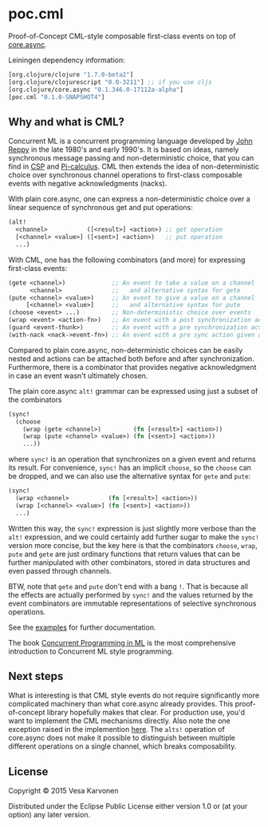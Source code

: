 # poc.cml

Proof-of-Concept CML-style composable first-class events on top of
[core.async](https://github.com/clojure/core.async/).

Leiningen dependency information:

```clj
[org.clojure/clojure "1.7.0-beta2"]
[org.clojure/clojurescript "0.0-3211"] ;; if you use cljs
[org.clojure/core.async "0.1.346.0-17112a-alpha"]
[poc.cml "0.1.0-SNAPSHOT4"]
```

## Why and what is CML?

Concurrent ML is a concurrent programming language developed by
[John Reppy](http://people.cs.uchicago.edu/~jhr/) in the late 1980's and early
1990's.  It is based on ideas, namely synchronous message passing and
non-deterministic choice, that you can find in
[CSP](http://en.wikipedia.org/wiki/Communicating_sequential_processes) and
[Pi-calculus](http://en.wikipedia.org/wiki/%CE%A0-calculus).  CML then extends
the idea of non-deterministic choice over synchronous channel operations to
first-class composable events with negative acknowledgments (nacks).

With plain core.async, one can express a non-deterministic choice over a linear
sequence of synchronous get and put operations:

```clojure
(alt!
  <channel>           ([<result>] <action>) ;; get operation
  [<channel> <value>] ([<sent>] <action>)   ;; put operation
  ...)
```

With CML, one has the following combinators (and more) for expressing
first-class events:

```clojure
(gete <channel>)             ;; An event to take a value on a channel
      <channel>              ;;   and alternative syntax for gete
(pute <channel> <value>)     ;; An event to give a value on a channel
     [<channel> <value>]     ;;   and alternative syntax for pute
(choose <event> ...)         ;; Non-deterministic choice over events
(wrap <event> <action-fn>)   ;; An event with a post synchronization action
(guard <event-thunk>)        ;; An event with a pre synchronization action
(with-nack <nack->event-fn>) ;; An event with a pre sync action given a nack
```

Compared to plain core.async, non-deterministic choices can be easily nested and
actions can be attached both before and after synchronization.  Furthermore,
there is a combinator that provides negative acknowledgment in case an event
wasn't ultimately chosen.

The plain core.async `alt!` grammar can be expressed using just a subset of the
combinators

```clojure
(sync!
  (choose
    (wrap (gete <channel>)         (fn [<result>] <action>))
    (wrap (pute <channel> <value>) (fn [<sent>] <action>))
    ...))
```

where `sync!` is an operation that synchronizes on a given event and returns its
result.  For convenience, `sync!` has an implicit `choose`, so the `choose` can
be dropped, and we can also use the alternative syntax for `gete` and `pute`:

```clojure
(sync!
  (wrap <channel>           (fn [<result>] <action>))
  (wrap [<channel> <value>] (fn [<sent>] <action>))
  ...)
```

Written this way, the `sync!` expression is just slightly more verbose than the
`alt!` expression, and we could certainly add further sugar to make the `sync!`
version more concise, but the key here is that the combinators `choose`, `wrap`,
`pute` and `gete` are just ordinary functions that return values that can be
further manipulated with other combinators, stored in data structures and even
passed through channels.

BTW, note that `gete` and `pute` don't end with a bang `!`.  That is because all
the effects are actually performed by `sync!` and the values returned by the
event combinators are immutable representations of selective synchronous
operations.

See the [examples](examples) for further documentation.

The book
[Concurrent Programming in ML](http://www.cambridge.org/us/academic/subjects/computer-science/distributed-networked-and-mobile-computing/concurrent-programming-ml)
is the most comprehensive introduction to Concurrent ML style programming.

## Next steps

What is interesting is that CML style events do not require significantly more
complicated machinery than what core.async already provides.  This
proof-of-concept library hopefully makes that clear.  For production use, you'd
want to implement the CML mechanisms directly.  Also note the one exception
raised in the implemention [here](src/poc/cml.cljc#L45).  The `alts!` operation
of core.async does not make it possible to distinguish between multiple
different operations on a single channel, which breaks composability.

## License

Copyright © 2015 Vesa Karvonen

Distributed under the Eclipse Public License either version 1.0 or (at your
option) any later version.
